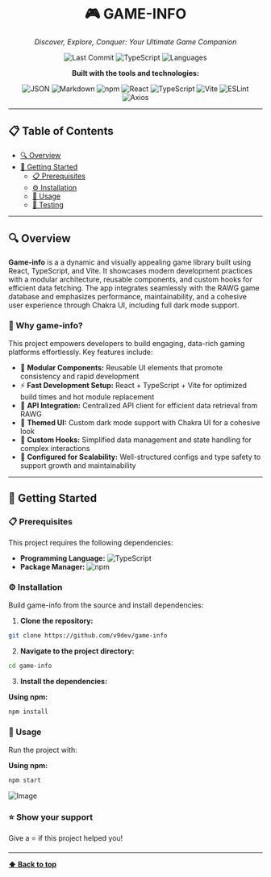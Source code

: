 <div align="center">

# 🎮 GAME-INFO

*Discover, Explore, Conquer: Your Ultimate Game Companion*

![Last Commit](https://img.shields.io/github/last-commit/v9dev/game-info?style=flat-square&color=blue)
![TypeScript](https://img.shields.io/badge/TypeScript-96.2%25-blue?style=flat-square)
![Languages](https://img.shields.io/badge/Languages-4-orange?style=flat-square)

**Built with the tools and technologies:**

![JSON](https://img.shields.io/badge/JSON-000000?style=for-the-badge&logo=json&logoColor=white)
![Markdown](https://img.shields.io/badge/Markdown-000000?style=for-the-badge&logo=markdown&logoColor=white)
![npm](https://img.shields.io/badge/npm-CB3837?style=for-the-badge&logo=npm&logoColor=white)
![React](https://img.shields.io/badge/React-20232A?style=for-the-badge&logo=react&logoColor=61DAFB)
![TypeScript](https://img.shields.io/badge/TypeScript-007ACC?style=for-the-badge&logo=typescript&logoColor=white)
![Vite](https://img.shields.io/badge/Vite-646CFF?style=for-the-badge&logo=vite&logoColor=white)
![ESLint](https://img.shields.io/badge/ESLint-4B32C3?style=for-the-badge&logo=eslint&logoColor=white)
![Axios](https://img.shields.io/badge/Axios-5A29E4?style=for-the-badge&logo=axios&logoColor=white)

</div>

---

## 📋 Table of Contents

- [🔍 Overview](#-overview)
- [🚀 Getting Started](#-getting-started)
  - [📋 Prerequisites](#-prerequisites)
  - [⚙️ Installation](#️-installation)
  - [🎯 Usage](#-usage)
  - [🧪 Testing](#-testing)

---

## 🔍 Overview

**Game-info** is a a dynamic and visually appealing game library built using React, TypeScript, and Vite. It showcases modern development practices with a modular architecture, reusable components, and custom hooks for efficient data fetching. The app integrates seamlessly with the RAWG game database and emphasizes performance, maintainability, and a cohesive user experience through Chakra UI, including full dark mode support.

### 🌟 Why game-info?

This project empowers developers to build engaging, data-rich gaming platforms effortlessly. Key features include:

- 🧩 **Modular Components:** Reusable UI elements that promote consistency and rapid development
- ⚡ **Fast Development Setup:** React + TypeScript + Vite for optimized build times and hot module replacement
- 🔗 **API Integration:** Centralized API client for efficient data retrieval from RAWG
- 🎨 **Themed UI:** Custom dark mode support with Chakra UI for a cohesive look
- 🧠 **Custom Hooks:** Simplified data management and state handling for complex interactions
- 🔧 **Configured for Scalability:** Well-structured configs and type safety to support growth and maintainability

---

## 🚀 Getting Started

### 📋 Prerequisites

This project requires the following dependencies:

- **Programming Language:** ![TypeScript](https://img.shields.io/badge/TypeScript-007ACC?style=flat-square&logo=typescript&logoColor=white)
- **Package Manager:** ![npm](https://img.shields.io/badge/npm-CB3837?style=flat-square&logo=npm&logoColor=white)

### ⚙️ Installation

Build game-info from the source and install dependencies:

1. **Clone the repository:**

```bash
git clone https://github.com/v9dev/game-info
```

2. **Navigate to the project directory:**

```bash
cd game-info
```

3. **Install the dependencies:**

**Using npm:**

```bash
npm install
```

### 🎯 Usage

Run the project with:

**Using npm:**

```bash
npm start
```
![Image](https://github.com/user-attachments/assets/76146e00-309b-40a6-ad7e-23f0062bd958)

### ⭐ Show your support

Give a ⭐ if this project helped you!

---

**[⬆️ Back to top](#-game-info)**
